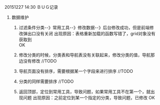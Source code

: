 20151227 14:30 ＢＵＧ记录
1. 数据维护
    1. 过滤条件分类--》常用工具--》修改数据--》后台修改成功，但是前端修改弹出口没有关闭
        出现原因：表格重新加载的函数写错了，grid对象没有获取到  
        OK

    2. 修改分类的时候，分类表和导航表没有关联起来，修改分类的值，导航那边没有修改
        //TODO

    3. 导航页面没有排序，需要根据某一个字段来进行排序
       //TODO
    4. 分类的同样需要排序
       //TODO 
    5. 返回顶部，定位到常用工具，导致问题，如果常用工具不在第一个，就出现问题
        出现原因：之前定位到某一个指定的分类，导致问题，已修改
        OK
